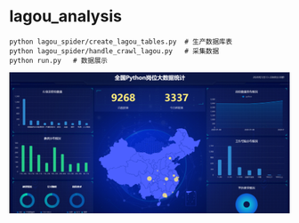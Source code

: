 # lagou_analysis

```
python lagou_spider/create_lagou_tables.py 	# 生产数据库表
python lagou_spider/handle_crawl_lagou.py 	# 采集数据
python run.py	# 数据展示
```

![TIM图片20200113220906](TIM图片20200113220906.png)